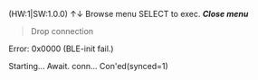 (HW:1|SW:1.0.0)
↑↓ Browse menu
SELECT to exec.
***Close menu***
>Drop connection

Error: 0x0000
(BLE-init fail.)

Starting...
Await. conn...
Con'ed(synced=1)
